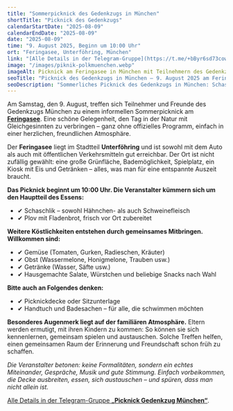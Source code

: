 ```yaml
---
title: "Sommerpicknick des Gedenkzugs in München"
shortTitle: "Picknick des Gedenkzugs"
calendarStartDate: "2025-08-09"
calendarEndDate: "2025-08-09"
date: "2025-08-09"
time: "9. August 2025, Beginn um 10:00 Uhr"
ort: "Feringasee, Unterföhring, München"
link: "[Alle Details in der Telegram-Gruppe](https://t.me/+bByr6sd73cowNGQy)"
image: "/images/piknik-polkmuenchen.webp"
imageAlt: Picknick am Feringasee in München mit Teilnehmern des Gedenkzugs
seoTitle: "Picknick des Gedenkzugs in München — 9. August 2025 am Feringasee"
seoDescription: "Sommerliches Picknick des Gedenkzugs in München: Schaschlik, Plov, freundschaftliche Atmosphäre und Natur am 9. August 2025 am Feringasee."
---
```


Am Samstag, den 9. August, treffen sich Teilnehmer und Freunde des Gedenkzugs München zu einem informellen Sommerpicknick am [**Feringasee**](https://share.google/QbuyBRiuwfRAKyiMh). Eine schöne Gelegenheit, den Tag in der Natur mit Gleichgesinnten zu verbringen – ganz ohne offizielles Programm, einfach in einer herzlichen, freundlichen Atmosphäre.

Der **Feringasee** liegt im Stadtteil **Unterföhring** und ist sowohl mit dem Auto als auch mit öffentlichen Verkehrsmitteln gut erreichbar. Der Ort ist nicht zufällig gewählt: eine große Grünfläche, Bademöglichkeit, Spielplatz, ein Kiosk mit Eis und Getränken – alles, was man für eine entspannte Auszeit braucht.

**Das Picknick beginnt um **10:00 Uhr**. Die Veranstalter kümmern sich um den Hauptteil des Essens:**  

- ✔ Schaschlik – sowohl Hähnchen- als auch Schweinefleisch  
- ✔ Plov mit Fladenbrot, frisch vor Ort zubereitet  

**Weitere Köstlichkeiten entstehen durch gemeinsames Mitbringen. Willkommen sind:**  

- ✔ Gemüse (Tomaten, Gurken, Radieschen, Kräuter)  
- ✔ Obst (Wassermelone, Honigmelone, Trauben usw.)  
- ✔ Getränke (Wasser, Säfte usw.)  
- ✔ Hausgemachte Salate, Würstchen und beliebige Snacks nach Wahl  

**Bitte auch an Folgendes denken:**  

- ✔ Picknickdecke oder Sitzunterlage  
- ✔ Handtuch und Badesachen – für alle, die schwimmen möchten  

**Besonderes Augenmerk liegt auf der familiären Atmosphäre.** Eltern werden ermutigt, mit ihren Kindern zu kommen: So können sie sich kennenlernen, gemeinsam spielen und austauschen. Solche Treffen helfen, einen gemeinsamen Raum der Erinnerung und Freundschaft schon früh zu schaffen.

_Die Veranstalter betonen: keine Formalitäten, sondern ein echtes Miteinander, Gespräche, Musik und gute Stimmung. Einfach vorbeikommen, die Decke ausbreiten, essen, sich austauschen – und spüren, dass man nicht allein ist._

[Alle Details in der Telegram-Gruppe **„Picknick Gedenkzug München“**](https://t.me/+bByr6sd73cowNGQy).
